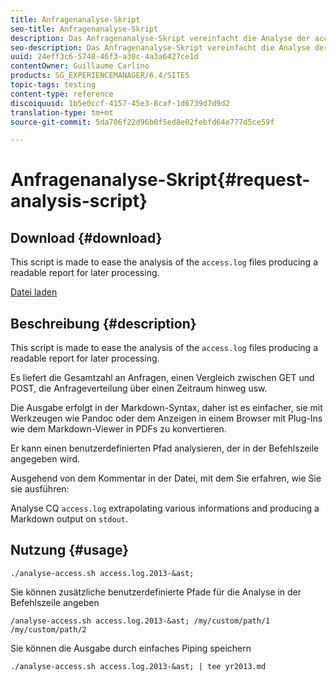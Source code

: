 ```yaml
---
title: Anfragenanalyse-Skript
seo-title: Anfragenanalyse-Skript
description: Das Anfragenanalyse-Skript vereinfacht die Analyse der access.log-Dateien und erzeugt einen lesbaren Bericht für die spätere Verarbeitung.
seo-description: Das Anfragenanalyse-Skript vereinfacht die Analyse der access.log-Dateien und erzeugt einen lesbaren Bericht für die spätere Verarbeitung.
uuid: 24eff3c6-5748-46f3-a30c-4a3a6427ce1d
contentOwner: Guillaume Carlino
products: SG_EXPERIENCEMANAGER/6.4/SITES
topic-tags: testing
content-type: reference
discoiquuid: 1b5e0ccf-4157-45e3-8caf-1d6739d7d9d2
translation-type: tm+mt
source-git-commit: 5da706f22d96b0f5ed8e02febfd64e777d5ce59f

---
```



# Anfragenanalyse-Skript{#request-analysis-script}

## Download {#download}

This script is made to ease the analysis of the `access.log` files producing a readable report for later processing.

[Datei laden](assets/analyse-access.sh)

## Beschreibung {#description}

This script is made to ease the analysis of the `access.log` files producing a readable report for later processing.

Es liefert die Gesamtzahl an Anfragen, einen Vergleich zwischen GET und POST, die Anfrageverteilung über einen Zeitraum hinweg usw.

Die Ausgabe erfolgt in der Markdown-Syntax, daher ist es einfacher, sie mit Werkzeugen wie Pandoc oder dem Anzeigen in einem Browser mit Plug-Ins wie dem Markdown-Viewer in PDFs zu konvertieren.

Er kann einen benutzerdefinierten Pfad analysieren, der in der Befehlszeile angegeben wird.

Ausgehend von dem Kommentar in der Datei, mit dem Sie erfahren, wie Sie sie ausführen:

Analyse CQ `access.log` extrapolating various informations and producing a Markdown output on `stdout`.

## Nutzung {#usage}

`./analyse-access.sh access.log.2013-&ast;`

Sie können zusätzliche benutzerdefinierte Pfade für die Analyse in der Befehlszeile angeben

`/analyse-access.sh access.log.2013-&ast; /my/custom/path/1 /my/custom/path/2`

Sie können die Ausgabe durch einfaches Piping speichern

`./analyse-access.sh access.log.2013-&ast; | tee yr2013.md`
